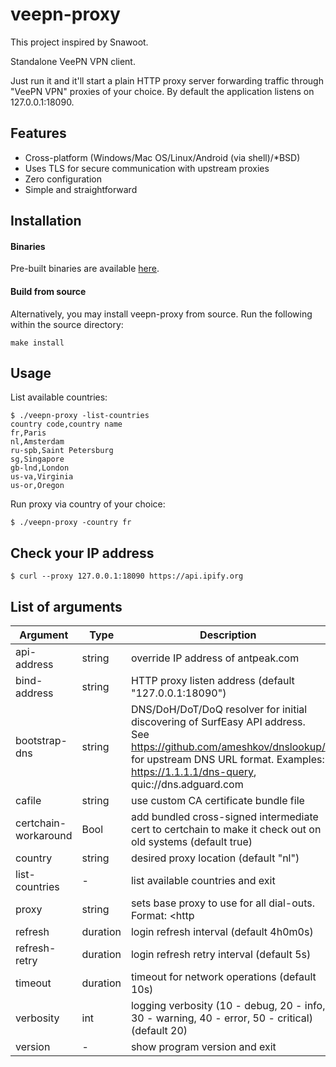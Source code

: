 veepn-proxy
===========

This project inspired by Snawoot.

Standalone VeePN VPN client.

Just run it and it'll start a plain HTTP proxy server forwarding traffic through "VeePN VPN" proxies of your choice.
By default the application listens on 127.0.0.1:18090.

## Features

* Cross-platform (Windows/Mac OS/Linux/Android (via shell)/\*BSD)
* Uses TLS for secure communication with upstream proxies
* Zero configuration
* Simple and straightforward

## Installation

#### Binaries

Pre-built binaries are available [here](https://github.com/Mbrmail/veepn-proxy/releases/latest).

#### Build from source

Alternatively, you may install veepn-proxy from source. Run the following within the source directory:

```
make install
```

## Usage

List available countries:

```
$ ./veepn-proxy -list-countries
country code,country name
fr,Paris
nl,Amsterdam
ru-spb,Saint Petersburg
sg,Singapore
gb-lnd,London
us-va,Virginia
us-or,Oregon
```

Run proxy via country of your choice:

```
$ ./veepn-proxy -country fr
```

## Check your IP address

```
$ curl --proxy 127.0.0.1:18090 https://api.ipify.org
```

## List of arguments

| Argument | Type | Description |
| -------- | ---- | ----------- |
| api-address | string | override IP address of antpeak.com |
| bind-address | string | HTTP proxy listen address (default "127.0.0.1:18090") |
| bootstrap-dns | string | DNS/DoH/DoT/DoQ resolver for initial discovering of SurfEasy API address. See https://github.com/ameshkov/dnslookup/ for upstream DNS URL format. Examples: https://1.1.1.1/dns-query, quic://dns.adguard.com |
| cafile | string | use custom CA certificate bundle file |
| certchain-workaround | Bool | add bundled cross-signed intermediate cert to certchain to make it check out on old systems (default true) |
| country | string | desired proxy location (default "nl") |
| list-countries | - | list available countries and exit |
| proxy | string | sets base proxy to use for all dial-outs. Format: <http|https|socks5|socks5h>://[login:password@]host[:port] Examples: http://user:password@192.168.1.1:3128, socks5://10.0.0.1:1080 |
| refresh | duration | login refresh interval (default 4h0m0s) |
| refresh-retry | duration | login refresh retry interval (default 5s) |
| timeout | duration | timeout for network operations (default 10s) |
| verbosity | int | logging verbosity (10 - debug, 20 - info, 30 - warning, 40 - error, 50 - critical) (default 20) |
| version | - | show program version and exit |
